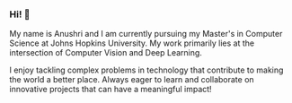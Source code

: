 ### Hi! 👋

My name is Anushri and I am currently pursuing my Master's in Computer Science at Johns Hopkins University. My work primarily lies at the intersection of Computer Vision and Deep Learning.

I enjoy tackling complex problems in technology that contribute to making the world a better place. Always eager to learn and collaborate on innovative projects that can have a meaningful impact! 
<!---
anushrisuresh/anushrisuresh is a ✨ special ✨ repository because its `README.md` (this file) appears on your GitHub profile.
You can click the Preview link to take a look at your changes.
--->

